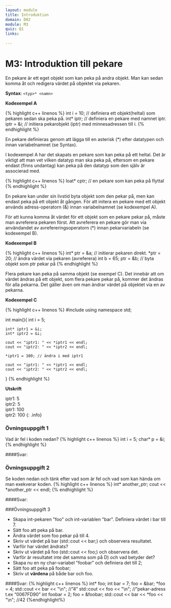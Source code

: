 ```yaml
---
layout: module
title: Introduktion
domain: D02
module: M3
quiz: Q1
links:
    
---
```

# M3: Introduktion till pekare

En pekare är ett eget objekt som kan peka på andra objekt.
Man kan sedan komma åt och redigera värdet på objektet via pekaren.

__Syntax__: 
`<typ>* <namn>`

__Kodexempel A__

{% highlight c++ linenos %}
int i = 10;	// definiera ett objekt(heltal) som pekaren sedan ska peka på.
int* iptr;	// definiera en pekare med namnet iptr.
iptr = &i;	// initiera pekarobjekt (iptr) med minnesadressen till i.
{% endhighlight %}

En pekare definieras genom att lägga till en asterisk (*) efter datatypen och innan variabelnamnet (se Syntax).

I kodexempel A har det skapats en pekare som kan peka på ett heltal. Det är viktigt att man vet vilken datatyp man ska peka på, eftersom en pekare endast (finns undantag) kan peka på den datatyp som den själv är associerad med.
	
{% highlight c++ linenos %}
loat* cptr;    // en pekare som kan peka på flyttal
{% endhighlight %}

En pekare kan under sin livstid byta objekt som den pekar på, men kan endast peka på ett objekt åt gången.
För att initera en pekare med ett objekt används adress-operatorn (&) innan variabelnamnet (se kodexempel A).

För att kunna komma åt värdet för ett objekt som en pekare pekar på, måste man avreferera pekaren först.
Att avreferera en pekare gör man via användandet av avrefereringsoperatorn (*) innan pekarvariabeln (se kodexempel B).

__Kodexempel B__

{% highlight c++ linenos %}
int* ptr = &a;  // initierar pekaren direkt. 
*ptr = 20;      // ändra värdet via pekaren (avreferera) 
int b = 65;
ptr = &b;       // byta objekt som ptr pekar på
{% endhighlight %}

Flera pekare kan peka på samma objekt (se exempel C). 
Det innebär att om värdet ändras på ett objekt, som flera pekare pekar på, kommer det ändras för alla pekarna. 
Det gäller även om man ändrar värdet på objektet via en av pekarna.

__Kodexempel C__

{% highlight c++ linenos %}
#include <iostream>
using namespace std;
 
int main(){
    int i = 5;
     
    int* iptr1 = &i;
    int* iptr2 = &i;
     
    cout << "iptr1: " << *iptr1 << endl;
    cout << "iptr2: " << *iptr2 << endl;
     
    *iptr1 = 100; // ändra i med iptr1
     
    cout << "iptr1: " << *iptr1 << endl;
    cout << "iptr2: " << *iptr2 << endl;
}
{% endhighlight %}

__Utskrift__

iptr1: 5  
iptr2: 5  
iptr1: 100  
iptr2: 100
{: .info}


### Övningsuppgift 1
Vad är fel i koden nedan?
{% highlight c++ linenos %}
int i = 5;
char* p = &i;
{% endhighlight %}

####Svar:

### Övningsuppgift 2
Se koden nedan och tänk efter vad som är fel och vad som kan hända om man exekverar koden.
{% highlight c++ linenos %}
int* another_ptr;
cout << *another_ptr << endl;
{% endhighlight %}

####Svar:

###Övningsuppgift 3
* Skapa int-pekaren "foo" och int-variablen "bar". Definiera värdet i bar till 7.
* Sätt foo att peka på bar.
* Ändra värdet som foo pekar på till 4.
* Skriv ut värdet på bar (std::cout << bar;) och observera resultatet.
* Varför har värdet ändrats?
* Skriv ut värdet på foo (std::cout << foo;) och observera det.
* Varför är resultatet inte det samma som på D) och vad betyder det?
* Skapa nu en ny char-variabel "foobar" och definiera det till 2;
* Sätt foo att peka på foobar;
* Skriv ut __värdena__ på både bar och foo.

####Svar:
{% highlight c++ linenos %}
int* foo;
int bar = 7;
foo = &bar;
*foo = 4;
std::cout << bar << "\n"; //”4”
std::cout << foo << "\n"; //”pekar-adress t.ex “0067FD90”
int foobar = 2;
foo = &foobar;
std::cout << bar << *foo << "\n"; //42
{%endhighlight%}
